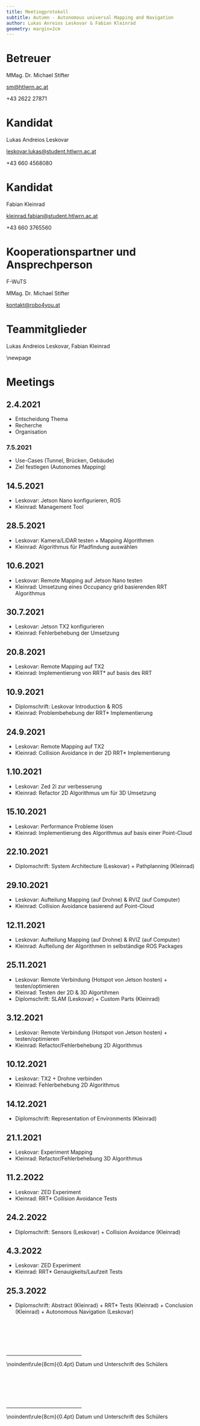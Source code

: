```yaml
---
title: Meetingprotokoll
subtitle: Autumn - Autonomous universal Mapping and Navigation
author: Lukas Anreios Leskovar & Fabian Kleinrad
geometry: margin=2cm
---
```



# Betreuer
MMag. Dr. Michael Stifter

sm@htlwrn.ac.at

+43 2622 27871


# Kandidat
Lukas Andreios Leskovar

leskovar.lukas@student.htlwrn.ac.at

+43 660 4568080


# Kandidat
Fabian Kleinrad

kleinrad.fabian@student.htlwrn.ac.at

+43 660 3765560


# Kooperationspartner und Ansprechperson
F-WuTS

MMag. Dr. Michael Stifter

kontakt@robo4you.at


# Teammitglieder
Lukas Andreios Leskovar, Fabian Kleinrad

\newpage

# Meetings

## 2.4.2021
- Entscheidung Thema
- Recherche 
- Organisation

### 7.5.2021
- Use-Cases (Tunnel, Brücken, Gebäude)
- Ziel festlegen (Autonomes Mapping)

## 14.5.2021
- Leskovar: Jetson Nano konfigurieren, ROS
- Kleinrad: Management Tool

## 28.5.2021
- Leskovar: Kamera/LiDAR testen + Mapping Algorithmen
- Kleinrad: Algorithmus für Pfadfindung auswählen

## 10.6.2021
- Leskovar: Remote Mapping auf Jetson Nano testen
- Kleinrad: Umsetzung eines Occupancy grid basierenden RRT Algorithmus

## 30.7.2021
- Leskovar: Jetson TX2 konfigurieren
- Kleinrad: Fehlerbehebung der Umsetzung

## 20.8.2021
- Leskovar: Remote Mapping auf TX2
- Kleinrad: Implementierung von RRT* auf basis des RRT

## 10.9.2021
- Diplomschrift: Leskovar Introduction & ROS
- Kleinrad: Problembehebung der RRT* Implementierung

## 24.9.2021
- Leskovar: Remote Mapping auf TX2
- Kleinrad: Collision Avoidance in der 2D RRT* Implementierung

## 1.10.2021
- Leskovar: Zed 2i zur verbesserung 
- Kleinrad: Refactor 2D Algorithmus um für 3D Umsetzung 

## 15.10.2021
- Leskovar: Performance Probleme lösen 
- Kleinrad: Implementierung des Algorithmus auf basis einer Point-Cloud

## 22.10.2021
- Diplomschrift: System Architecture (Leskovar) + Pathplanning (Kleinrad)

## 29.10.2021
- Leskovar: Aufteilung Mapping (auf Drohne) & RVIZ (auf Computer)
- Kleinrad: Collision Avoidance basierend auf Point-Cloud

## 12.11.2021
- Leskovar: Aufteilung Mapping (auf Drohne) & RVIZ (auf Computer)
- Kleinrad: Aufteilung der Algorithmen in selbständige ROS Packages

## 25.11.2021
- Leskovar: Remote Verbindung (Hotspot von Jetson hosten) + testen/optimieren
- Kleinrad: Testen der 2D & 3D Algortihmen
- Diplomschrift: SLAM (Leskovar) + Custom Parts (Kleinrad)

## 3.12.2021
- Leskovar: Remote Verbindung (Hotspot von Jetson hosten) + testen/optimieren
- Kleinrad: Refactor/Fehlerbehebung 2D Algorithmus

## 10.12.2021
- Leskovar: TX2 + Drohne verbinden
- Kleinrad: Fehlerbehebung 2D Algorithmus

## 14.12.2021
- Diplomschrift: Representation of Environments (Kleinrad)

## 21.1.2021
- Leskovar: Experiment Mapping
- Kleinrad: Refactor/Fehlerbehebung 3D Algorithmus

## 11.2.2022
- Leskovar: ZED Experiment
- Kleinrad: RRT* Collision Avoidance Tests

## 24.2.2022
- Diplomschrift: Sensors (Leskovar) + Collision Avoidance (Kleinrad)

## 4.3.2022
- Leskovar: ZED Experiment 
- Kleinrad: RRT* Genauigkeits/Laufzeit Tests

## 25.3.2022
- Diplomschrift: Abstract (Kleinrad) + RRT* Tests (Kleinrad) + Conclusion (Kleinrad) + Autonomous Navigation (Leskovar) 


&nbsp;

&nbsp;

&nbsp;

<div style="width:200px"><hr/></div>
\noindent\rule{8cm}{0.4pt}
Datum und Unterschrift des Schülers

&nbsp;

&nbsp;

&nbsp;

<div style="width:200px"><hr/></div>
\noindent\rule{8cm}{0.4pt}
Datum und Unterschrift des Schülers